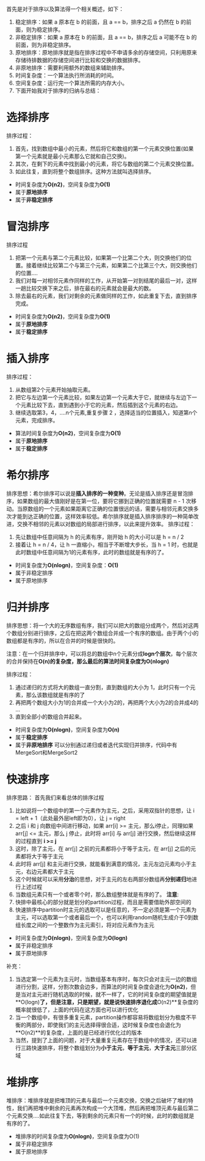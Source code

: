 首先是对于排序以及算法得一个相关概述，如下：
1. 稳定排序：如果 a 原本在 b 的前面，且 a == b，排序之后 a 仍然在 b 的前面，则为稳定排序。
2. 非稳定排序：如果 a 原本在 b 的前面，且 a == b，排序之后 a 可能不在 b 的前面，则为非稳定排序。
3. 原地排序：原地排序就是指在排序过程中不申请多余的存储空间，只利用原来存储待排数据的存储空间进行比较和交换的数据排序。
4. 非原地排序：需要利用额外的数组来辅助排序。
5. 时间复杂度：一个算法执行所消耗的时间。
6. 空间复杂度：运行完一个算法所需的内存大小。
7. 下面开始我对于排序的归纳与总结：
# 选择排序
排序过程：
1. 首先，找到数组中最小的元素，然后将它和数组的第一个元素交换位置(如果第一个元素就是最小元素那么它就和自己交换)。
2. 其次，在剩下的元素中找到最小的元素，将它与数组的第二个元素交换位置。
3. 如此往复，直到将整个数组排序。这种方法就叫选择排序。
- 时间复杂度为**O(n2)**，空间复杂度为**O(1)**
- 属于**原地排序**
- 属于**非稳定排序**
# 冒泡排序
排序过程
1. 把第一个元素与第二个元素比较，如果第一个比第二个大，则交换他们的位置。接着继续比较第二个与第三个元素，如果第二个比第三个大，则交换他们的位置….
2. 我们对每一对相邻元素作同样的工作，从开始第一对到结尾的最后一对，这样一趟比较交换下来之后，排在最右的元素就会是最大的数。
3. 除去最右的元素，我们对剩余的元素做同样的工作，如此重复下去，直到排序完成。
- 时间复杂度为**O(n2)**，空间复杂度为**O(1)**
- 属于**原地排序**
- 属于**稳定排序**
# 插入排序
排序过程：
1. 从数组第2个元素开始抽取元素。
2. 把它与左边第一个元素比较，如果左边第一个元素大于它，就继续与左边下一个元素比较下去，直到遇到小于它的元素，然后插到这个元素的右边。
3. 继续选取第3，4，….n个元素,重复步骤 2 ，选择适当的位置插入，知道第n个元素，完成排序。
- 算法时间复杂度为**O(n2)**，空间复杂度为**O(1)**
- 属于**原地排序**
- 属于**稳定排序**
# 希尔排序
排序思想：希尔排序可以说是**插入排序的一种变种**。无论是插入排序还是冒泡排序，如果数组的最大值刚好是在第一位，要将它挪到正确的位置就需要 n - 1 次移动。当原数组的一个元素如果距离它正确的位置很远的话，需要与相邻元素交换多次才能到达正确的位置，这样效率较低。希尔排序就是插入排序排序的一种简单改进，交换不相邻的元素以对数组的局部进行排序，以此来提升效率。
排序过程：
1. 先让数组中任意间隔为 h 的元素有序，刚开始 h 的大小可以是 h = n / 2
2. 接着让 h = n / 4，让 h 一直缩小，相当于不断增大步长，当 h = 1 时，也就是此时数组中任意间隔为1的元素有序，此时的数组就是有序的了。
- 时间复杂度为**O(nlogn)**，空间复杂度：**O(1)**
- 属于非稳定排序
- 属于原地排序
# 归并排序
排序思想：将一个大的无序数组有序，我们可以把大的数组分成两个，然后对这两个数组分别进行排序，之后在把这两个数组合并成一个有序的数组。由于两个小的数组都是有序的，所以在合并的时候是很快的。

注意：在一个归并排序中，可以将总的数组中n个元素分成**logn个层次**，每个层次的合并保持在**O(n)**的复杂度，那么最后的算法时间复杂度为**O(nlogn)**

排序过程：
1. 通过递归的方式将大的数组一直分割，直到数组的大小为 1，此时只有一个元素，那么该数组就是有序的了
2. 再把两个数组大小为1的合并成一个大小为2的，再把两个大小为2的合并成4的 …
3. 直到全部小的数组合并起来。
- 时间复杂度为**O(nlogn)**，空间复杂度为**O(n)**
- 属于**稳定排序**
- 属于**非原地排序**
可以分别通过递归或者迭代实现归并排序，代码中有MergeSort和MergeSort2
# 快速排序
排序思路：
首先我们来看总体的排序过程
1. 比如说将一个数组中的第一个元素作为主元，之后，采用双指针的思想，让 i = left + 1（此处最外层left即为0），让 j = right
2. 之后 i 和 j 向数组中间进行移动，如果 arr[i] >= 主元，那么i停止，同理如果 arr[j] <= 主元，那么 j 停止，此时将 arr[i] 与 arr[j] 进行交换，然后继续这样的过程直到 **i >= j**
3. 这时，除了主元，在 arr[j] 之前的元素都将小于等于主元，在 arr[j] 之后的元素都将大于等于主元
4. 此时将 arr[j] 和主元进行交换，就能看到满意的情况，主元左边元素均小于主元，右边元素都大于主元
5. 这个时候就可以采用**分治**的思想，对于主元的左右两部分数组再**分别递归**地进行上述过程
6. 当数组元素只有一个或者零个时，那么数组整体就是有序的了。
**注意**:
1. 快排中最核心的部分就是划分的partition过程，而且是需要借助外部空间的
2. 快速排序中partition时主元的选取可以是任意的，不一定必须是第一个元素为主元，可以选取第一个或者最后一个，也可以利用random随机生成介于0到数组长度之间的一个整数作为主元索引，将对应元素作为主元

- 时间复杂度为**O(nlogn)**，空间复杂度为**O(logn)**
- 属于非稳定排序
- 属于原地排序

补充：
1. 当选定第一个元素为主元时，当数组基本有序时，每次只会对主元一边的数组进行分割，这样，分割次数会边多，而算法的时间复杂度会退化为**O(n2)**，但是当对主元进行随机选取的时候，就不一样了，它的时间复杂度的期望值就是**O(logn)**了，但是注意，只是期望，就是说快速排序退化成**O(n2)**复杂度的概率就很低了，上面的代码在这方面也可以进行优化
2. 当一个数组中，有很多重复元素，partition操作都容易将数组划分为极度不平衡的两部分，即使我们的主元选择得很合适，这时候复杂度也会退化为**O(n2)**的复杂度，上面的是已经进行优化过的版本
3. 当然，提到了上面的问题，对于大量重复元素存在于数组中的情况，还可以进行三路快速排序，将整个数组划分为**小于主元**，**等于主元**，**大于主元**三部分区域

# 堆排序
堆排序：堆排序就是把堆顶的元素与最后一个元素交换，交换之后破坏了堆的特性，我们再把堆中剩余的元素再次构成一个大顶堆，然后再把堆顶元素与最后第二个元素交换….如此往复下去，等到剩余的元素只有一个的时候，此时的数组就是有序的了。
- 堆排序的时间复杂度为**O(nlogn)**，空间复杂度为O(1)
- 属于非稳定排序
- 属于原地排序
